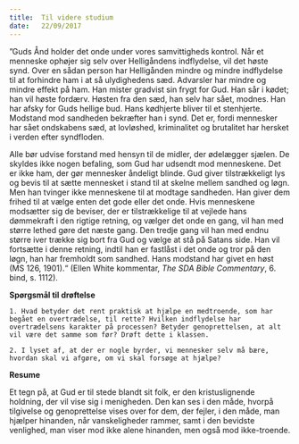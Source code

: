 ```yaml
---
title:  Til videre studium
date:   22/09/2017
---
```


”Guds Ånd holder det onde under vores samvittigheds kontrol. Når et menneske ophøjer sig selv over Helligåndens indflydelse, vil det høste synd. Over en sådan person har Helligånden mindre og mindre indflydelse til at forhindre ham i at så ulydighedens sæd. Advarsler har mindre og mindre effekt på ham. Han mister gradvist sin frygt for Gud. Han sår i kødet; han vil høste fordærv. Høsten fra den sæd, han selv har sået, modnes. Han har afsky for Guds hellige bud. Hans kødhjerte bliver til et stenhjerte. Modstand mod sandheden bekræfter han i synd. Det er, fordi mennesker har sået ondskabens sæd, at lovløshed, kriminalitet og brutalitet har hersket i verden efter syndfloden.

Alle bør udvise forstand med hensyn til de midler, der ødelægger sjælen. De skyldes ikke nogen befaling, som Gud har udsendt mod menneskene. Det er ikke ham, der gør mennesker åndeligt blinde. Gud giver tilstrækkeligt lys og bevis til at sætte mennesket i stand til at skelne mellem sandhed og løgn. Men han tvinger ikke menneskene til at modtage sandheden. Han giver dem frihed til at vælge enten det gode eller det onde. Hvis menneskene modsætter sig de beviser, der er tilstrækkelige til at vejlede hans dømmekraft i den rigtige retning, og vælger det onde en gang, vil han med større lethed gøre det næste gang. Den tredje gang vil han med endnu større iver trække sig bort fra Gud og vælge at stå på Satans side. Han vil fortsætte i denne retning, indtil han er fastlåst i det onde og tror på den løgn, han har fremholdt som sandhed. Hans modstand har givet en høst (MS 126, 1901).“ (Ellen White kommentar, *The SDA Bible Commentary*, 6. bind, s. 1112).

**Spørgsmål til drøftelse**

`1. Hvad betyder det rent praktisk at hjælpe en medtroende, som har begået en overtrædelse, til rette? Hvilken indflydelse har overtrædelsens karakter på processen? Betyder genoprettelsen, at alt vil være det samme som før? Drøft dette i klassen.`

`2. I lyset af, at der er nogle byrder, vi mennesker selv må bære, hvordan skal vi afgøre, om vi skal forsøge at hjælpe?`

**Resume**

Et tegn på, at Gud er til stede blandt sit folk, er den kristuslignende holdning, der vil vise sig i menigheden. Den kan ses i den måde, hvorpå tilgivelse og genoprettelse vises over for dem, der fejler, i den måde, man hjælper hinanden, når vanskeligheder rammer, samt i den bevidste venlighed, man viser mod ikke alene hinanden, men også mod ikke-troende.
